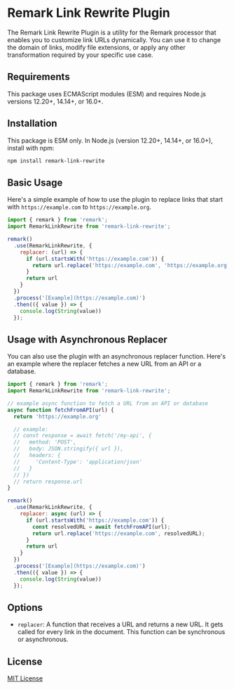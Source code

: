 # Remark Link Rewrite Plugin

The Remark Link Rewrite Plugin is a utility for the Remark processor that enables you to customize link URLs dynamically. You can use it to change the domain of links, modify file extensions, or apply any other transformation required by your specific use case.

## Requirements

This package uses ECMAScript modules (ESM) and requires Node.js versions 12.20+, 14.14+, or 16.0+.

## Installation

This package is ESM only. In Node.js (version 12.20+, 14.14+, or 16.0+), install with npm:

```bash
npm install remark-link-rewrite
```

## Basic Usage

Here's a simple example of how to use the plugin to replace links that start with `https://example.com` to `https://example.org`.

```javascript
import { remark } from 'remark';
import RemarkLinkRewrite from 'remark-link-rewrite';

remark()
  .use(RemarkLinkRewrite, {
    replacer: (url) => {
      if (url.startsWith('https://example.com')) {
        return url.replace('https://example.com', 'https://example.org')
      }
      return url
    }
  })
  .process('[Example](https://example.com)')
  .then(({ value }) => {
    console.log(String(value))
  });
```

## Usage with Asynchronous Replacer

You can also use the plugin with an asynchronous replacer function. Here's an example where the replacer fetches a new URL from an API or a database.

```javascript
import { remark } from 'remark';
import RemarkLinkRewrite from 'remark-link-rewrite';

// example async function to fetch a URL from an API or database
async function fetchFromAPI(url) {
  return 'https://example.org'

  // example:
  // const response = await fetch('/my-api', {
  //   method: 'POST',
  //   body: JSON.stringify({ url }),
  //   headers: {
  //     'Content-Type': 'application/json'
  //   }
  // })
  // return response.url
}

remark()
  .use(RemarkLinkRewrite, {
    replacer: async (url) => {
      if (url.startsWith('https://example.com')) {
        const resolvedURL = await fetchFromAPI(url);
        return url.replace('https://example.com', resolvedURL);
      }
      return url
    }
  })
  .process('[Example](https://example.com)')
  .then(({ value }) => {
    console.log(String(value))
  });
```

## Options

- `replacer`: A function that receives a URL and returns a new URL. It gets called for every link in the document. This function can be synchronous or asynchronous.

## License

[MIT License](LICENSE)
